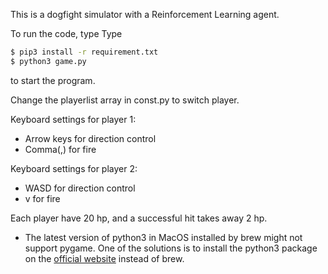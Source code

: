This is a dogfight simulator with a Reinforcement Learning agent. 

To run the code, type
Type
```bash
$ pip3 install -r requirement.txt
$ python3 game.py
```
to start the program.

Change the playerlist array in const.py to switch player.

Keyboard settings for player 1:
- Arrow keys for direction control
- Comma(,) for fire

Keyboard settings for player 2:
- WASD for direction control
- v for fire

Each player have 20 hp, and a successful hit takes away 2 hp.

* The latest version of python3 in MacOS installed by brew might not support pygame. One of the solutions is to install the python3 package on the [official website](https://www.python.org/downloads/) instead of brew.
